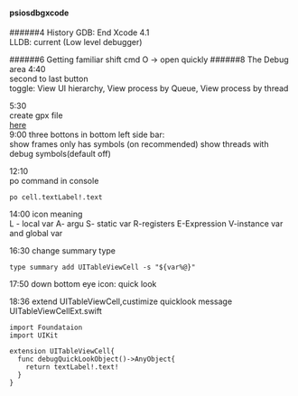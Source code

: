 #### psiosdbgxcode
######4 History
GDB: End Xcode 4.1  
LLDB: current (Low level debugger)

######6 Getting familiar
shift cmd O -> open quickly
######8 The Debug area
4:40  
second to last button  
toggle: View UI hierarchy, View process by Queue, View process by thread  

5:30  
create gpx file  
[here](http://gpx-poi.com)  
9:00
three bottons in bottom left side bar:  
show frames only has symbols  (on recommended)
show threads with debug symbols(default off)  

12:10  
po command in console
```
po cell.textLabel!.text
```

14:00 icon meaning  
L - local var A- argu S- static var R-registers E-Expression V-instance var and global var  

16:30  change summary type
```
type summary add UITableViewCell -s "${var%@}"
```

17:50
down bottom eye icon: quick look  

18:36 extend UITableViewCell,custimize quicklook message
UITableViewCellExt.swift
```
import Foundataion
import UIKit

extension UITableViewCell{
  func debugQuickLookObject()->AnyObject{
    return textLabel!.text!
  }
}
```
